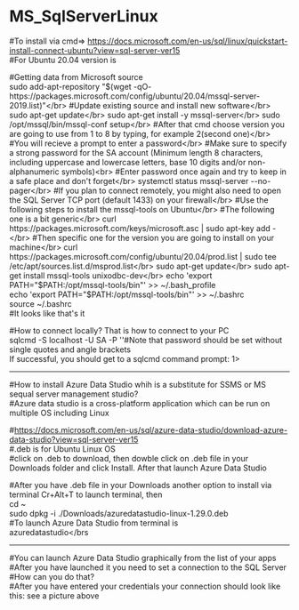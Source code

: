 # MS_SqlServerLinux

#To install via cmd=> https://docs.microsoft.com/en-us/sql/linux/quickstart-install-connect-ubuntu?view=sql-server-ver15</br>
#For Ubuntu 20.04 version is</br> 

#Getting data from Microsoft source</br> 
sudo add-apt-repository "$(wget -qO- https://packages.microsoft.com/config/ubuntu/20.04/mssql-server-2019.list)"</br>
#Update existing source and install new software</br> 
sudo apt-get update</br>
sudo apt-get install -y mssql-server</br>
sudo /opt/mssql/bin/mssql-conf setup</br>
#After that cmd choose version you are going to use from 1 to 8 by typing, for example 2(second one)</br>
#You will recieve a prompt to enter a password</br>
#Make sure to specify a strong password for the SA account (Minimum length 8 characters, including uppercase and lowercase letters, base 10 digits and/or non-alphanumeric symbols)<br>
#Enter password once again and try to keep in a safe place and don't forget</br> 
systemctl status mssql-server --no-pager</br>
#If you plan to connect remotely, you might also need to open the SQL Server TCP port (default 1433) on your firewall</br>
#Use the following steps to install the mssql-tools on Ubuntu</br>
#The following one is a bit generic</br>
curl https://packages.microsoft.com/keys/microsoft.asc | sudo apt-key add -</br>
#Then specific one for the version you are going to install on your machine</br>
curl https://packages.microsoft.com/config/ubuntu/20.04/prod.list | sudo tee /etc/apt/sources.list.d/msprod.list</br>
sudo apt-get update</br> 
sudo apt-get install mssql-tools unixodbc-dev</br>
echo 'export PATH="$PATH:/opt/mssql-tools/bin"' >> ~/.bash_profile</br>
echo 'export PATH="$PATH:/opt/mssql-tools/bin"' >> ~/.bashrc</br>
source ~/.bashrc</br>
#It looks like that's it</br>

#How to connect locally? That is how to connect to your PC</br>
sqlcmd -S localhost -U SA -P '<YourPassword>'#Note that password should be set without single quotes and angle brackets</br>
If successful, you should get to a sqlcmd command prompt: 1></br>

***
#How to install Azure Data Studio whih is a substitute for SSMS or MS sequal server management studio?</br>
#Azure data studio is a cross-platform application which can be run on multiple OS including Linux</br>

#https://docs.microsoft.com/en-us/sql/azure-data-studio/download-azure-data-studio?view=sql-server-ver15</br>
#.deb is for Ubuntu Linux OS</br> 
#click on .deb to download, then dowble click on .deb file in your Downloads folder and click Install. After that launch Azure Data Studio</br>

#After you have .deb file in your Downloads another option to install via terminal Cr+Alt+T to launch terminal, then</br>
cd ~</br>
sudo dpkg -i ./Downloads/azuredatastudio-linux-1.29.0.deb</br>
#To launch Azure Data Studio from terminal is</br>
azuredatastudio</brs</br>

***
#You can launch Azure Data Studio graphically from the list of your apps</br>
#After you have launched it you need to set a connection to the SQL Server</br>
#How can you do that?</br>
#After you have entered your credentials your connection should look like this: see a picture above</br>










